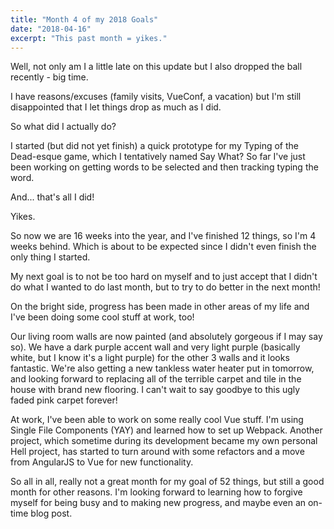```yaml
---
title: "Month 4 of my 2018 Goals"
date: "2018-04-16"
excerpt: "This past month = yikes."
---
```


Well, not only am I a little late on this update but I also dropped the ball recently - big time.

I have reasons/excuses (family visits, VueConf, a vacation) but I'm still disappointed that I let things drop as much as I did.

So what did I actually do?

I started (but did not yet finish) a quick prototype for my Typing of the Dead-esque game, which I tentatively named Say What? So far I've just been working on getting words to be selected and then tracking typing the word.

And... that's all I did!

Yikes.

So now we are 16 weeks into the year, and I've finished 12 things, so I'm 4 weeks behind. Which is about to be expected since I didn't even finish the only thing I started.

My next goal is to not be too hard on myself and to just accept that I didn't do what I wanted to do last month, but to try to do better in the next month!

On the bright side, progress has been made in other areas of my life and I've been doing some cool stuff at work, too!

Our living room walls are now painted (and absolutely gorgeous if I may say so). We have a dark purple accent wall and very light purple (basically white, but I know it's a light purple) for the other 3 walls and it looks fantastic. We're also getting a new tankless water heater put in tomorrow, and looking forward to replacing all of the terrible carpet and tile in the house with brand new flooring. I can't wait to say goodbye to this ugly faded pink carpet forever!

At work, I've been able to work on some really cool Vue stuff. I'm using Single File Components (YAY) and learned how to set up Webpack. Another project, which sometime during its development became my own personal Hell project, has started to turn around with some refactors and a move from AngularJS to Vue for new functionality.

So all in all, really not a great month for my goal of 52 things, but still a good month for other reasons. I'm looking forward to learning how to forgive myself for being busy and to making new progress, and maybe even an on-time blog post.